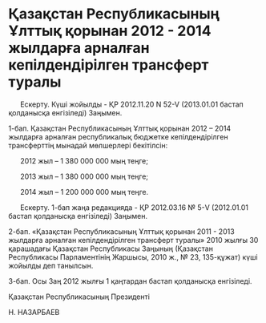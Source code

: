 # Қазақстан Республикасының Ұлттық қорынан 2012 - 2014 жылдарға арналған кепілдендірілген трансферт туралы

      Ескерту. Күші жойылды - ҚР 2012.11.20 N 52-V (2013.01.01 бастап қолданысқа енгізіледі) Заңымен.

1-бап. Қазақстан Республикасының Ұлттық қорынан 2012 – 2014 жылдарға арналған республикалық бюджетке кепілдендірілген трансферттің мынадай мөлшерлері бекітілсін:

      2012 жыл – 1 380 000 000 мың теңге;

      2013 жыл – 1 380 000 000 мың теңге;

      2014 жыл – 1 200 000 000 мың теңге.

      Ескерту. 1-бап жаңа редакцияда - ҚР 2012.03.16 № 5-V (2012.01.01 бастап қолданысқа енгізіледі) Заңымен.

2-бап. «Қазақстан Республикасының Ұлттық қорынан 2011 - 2013 жылдарға арналған кепілдендірілген трансферт туралы» 2010 жылғы 30 қарашадағы Қазақстан Республикасы Заңының (Қазақстан Республикасы Парламентінің Жаршысы, 2010 ж., № 23, 135-құжат) күші жойылды деп танылсын.

3-бап. Осы Заң 2012 жылғы 1 қаңтардан бастап қолданысқа енгізіледі.

Қазақстан Республикасының Президенті

Н. НАЗАРБАЕВ

